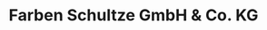 ---
title: "Farben Schultze GmbH & Co. KG"
url: /halberstadt/farben-schultze-gmbh-und-co-kg/
shop: Farben
---